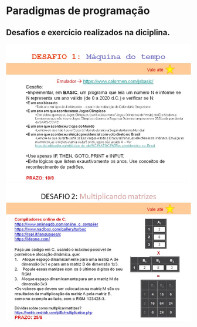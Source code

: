 # Paradigmas de programação

Desafios e exercício realizados na diciplina.
---------------------------------------------

![](/desafio01.jpg)
![](/desafio02.jpg)

